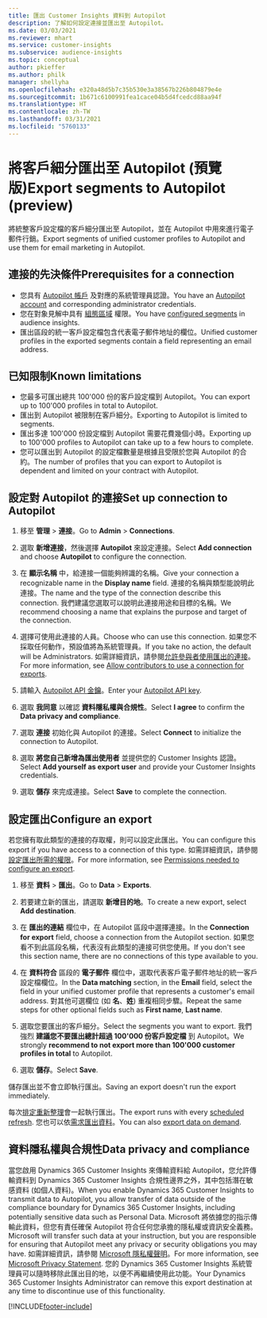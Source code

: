 ```yaml
---
title: 匯出 Customer Insights 資料到 Autopilot
description: 了解如何設定連接並匯出至 Autopilot。
ms.date: 03/03/2021
ms.reviewer: mhart
ms.service: customer-insights
ms.subservice: audience-insights
ms.topic: conceptual
author: pkieffer
ms.author: philk
manager: shellyha
ms.openlocfilehash: e320a48d5b7c35b530e3a38567b226b804879e4e
ms.sourcegitcommit: 1b671c6100991fea1cace04b5d4fcedcd88aa94f
ms.translationtype: HT
ms.contentlocale: zh-TW
ms.lasthandoff: 03/31/2021
ms.locfileid: "5760133"
---
```

# <a name="export-segments-to-autopilot-preview"></a><span data-ttu-id="d9565-103">將客戶細分匯出至 Autopilot (預覽版)</span><span class="sxs-lookup"><span data-stu-id="d9565-103">Export segments to Autopilot (preview)</span></span>

<span data-ttu-id="d9565-104">將統整客戶設定檔的客戶細分匯出至 Autopilot，並在 Autopilot 中用來進行電子郵件行銷。</span><span class="sxs-lookup"><span data-stu-id="d9565-104">Export segments of unified customer profiles to Autopilot and use them for email marketing in Autopilot.</span></span> 

## <a name="prerequisites-for-a-connection"></a><span data-ttu-id="d9565-105">連接的先決條件</span><span class="sxs-lookup"><span data-stu-id="d9565-105">Prerequisites for a connection</span></span>

-   <span data-ttu-id="d9565-106">您具有 [Autopilot 帳戶](https://www.autopilothq.com/) 及對應的系統管理員認證。</span><span class="sxs-lookup"><span data-stu-id="d9565-106">You have an [Autopilot account](https://www.autopilothq.com/) and corresponding administrator credentials.</span></span>
-   <span data-ttu-id="d9565-107">您在對象見解中具有 [組態區域](segments.md) 權限。</span><span class="sxs-lookup"><span data-stu-id="d9565-107">You have [configured segments](segments.md) in audience insights.</span></span>
-   <span data-ttu-id="d9565-108">匯出區段的統一客戶設定檔包含代表電子郵件地址的欄位。</span><span class="sxs-lookup"><span data-stu-id="d9565-108">Unified customer profiles in the exported segments contain a field representing an email address.</span></span>

## <a name="known-limitations"></a><span data-ttu-id="d9565-109">已知限制</span><span class="sxs-lookup"><span data-stu-id="d9565-109">Known limitations</span></span>

- <span data-ttu-id="d9565-110">您最多可匯出總共 100'000 份的客戶設定檔到 Autopilot。</span><span class="sxs-lookup"><span data-stu-id="d9565-110">You can export up to 100'000 profiles in total to Autopilot.</span></span>
- <span data-ttu-id="d9565-111">匯出到 Autopilot 被限制在客戶細分。</span><span class="sxs-lookup"><span data-stu-id="d9565-111">Exporting to Autopilot is limited to segments.</span></span>
- <span data-ttu-id="d9565-112">匯出多達 100'000 份設定檔到 Autopilot 需要花費幾個小時。</span><span class="sxs-lookup"><span data-stu-id="d9565-112">Exporting up to 100'000 profiles to Autopilot can take up to a few hours to complete.</span></span> 
- <span data-ttu-id="d9565-113">您可以匯出到 Autopilot 的設定檔數量是根據且受限於您與 Autopilot 的合約。</span><span class="sxs-lookup"><span data-stu-id="d9565-113">The number of profiles that you can export to Autopilot is dependent and limited on your contract with Autopilot.</span></span>

## <a name="set-up-connection-to-autopilot"></a><span data-ttu-id="d9565-114">設定對 Autopilot 的連接</span><span class="sxs-lookup"><span data-stu-id="d9565-114">Set up connection to Autopilot</span></span>

1. <span data-ttu-id="d9565-115">移至 **管理** > **連接**。</span><span class="sxs-lookup"><span data-stu-id="d9565-115">Go to **Admin** > **Connections**.</span></span>

1. <span data-ttu-id="d9565-116">選取 **新增連接**，然後選擇 **Autopilot** 來設定連接。</span><span class="sxs-lookup"><span data-stu-id="d9565-116">Select **Add connection** and choose **Autopilot** to configure the connection.</span></span>

1. <span data-ttu-id="d9565-117">在 **顯示名稱** 中，給連接一個能夠辨識的名稱。</span><span class="sxs-lookup"><span data-stu-id="d9565-117">Give your connection a recognizable name in the **Display name** field.</span></span> <span data-ttu-id="d9565-118">連接的名稱與類型能說明此連接。</span><span class="sxs-lookup"><span data-stu-id="d9565-118">The name and the type of the connection describe this connection.</span></span> <span data-ttu-id="d9565-119">我們建議您選取可以說明此連接用途和目標的名稱。</span><span class="sxs-lookup"><span data-stu-id="d9565-119">We recommend choosing a name that explains the purpose and target of the connection.</span></span>

1. <span data-ttu-id="d9565-120">選擇可使用此連接的人員。</span><span class="sxs-lookup"><span data-stu-id="d9565-120">Choose who can use this connection.</span></span> <span data-ttu-id="d9565-121">如果您不採取任何動作，預設值將為系統管理員。</span><span class="sxs-lookup"><span data-stu-id="d9565-121">If you take no action, the default will be Administrators.</span></span> <span data-ttu-id="d9565-122">如需詳細資訊，請參閱[允許參與者使用匯出的連接](connections.md#allow-contributors-to-use-a-connection-for-exports)。</span><span class="sxs-lookup"><span data-stu-id="d9565-122">For more information, see [Allow contributors to use a connection for exports](connections.md#allow-contributors-to-use-a-connection-for-exports).</span></span>

3. <span data-ttu-id="d9565-123">請輸入 [Autopilot API 金鑰](https://autopilot.docs.apiary.io/#)。</span><span class="sxs-lookup"><span data-stu-id="d9565-123">Enter your [Autopilot API key](https://autopilot.docs.apiary.io/#).</span></span>

1. <span data-ttu-id="d9565-124">選取 **我同意** 以確認 **資料隱私權與合規性**。</span><span class="sxs-lookup"><span data-stu-id="d9565-124">Select **I agree** to confirm the **Data privacy and compliance**.</span></span>

1. <span data-ttu-id="d9565-125">選取 **連接** 初始化與 Autopilot 的連接。</span><span class="sxs-lookup"><span data-stu-id="d9565-125">Select **Connect** to initialize the connection to Autopilot.</span></span>

1. <span data-ttu-id="d9565-126">選取 **將您自己新增為匯出使用者** 並提供您的 Customer Insights 認證。</span><span class="sxs-lookup"><span data-stu-id="d9565-126">Select **Add yourself as export user** and provide your Customer Insights credentials.</span></span>

1. <span data-ttu-id="d9565-127">選取 **儲存** 來完成連接。</span><span class="sxs-lookup"><span data-stu-id="d9565-127">Select **Save** to complete the connection.</span></span>

## <a name="configure-an-export"></a><span data-ttu-id="d9565-128">設定匯出</span><span class="sxs-lookup"><span data-stu-id="d9565-128">Configure an export</span></span>

<span data-ttu-id="d9565-129">若您擁有取此類型的連接的存取權，則可以設定此匯出。</span><span class="sxs-lookup"><span data-stu-id="d9565-129">You can configure this export if you have access to a connection of this type.</span></span> <span data-ttu-id="d9565-130">如需詳細資訊，請參閱[設定匯出所需的權限](export-destinations.md#set-up-a-new-export)。</span><span class="sxs-lookup"><span data-stu-id="d9565-130">For more information, see [Permissions needed to configure an export](export-destinations.md#set-up-a-new-export).</span></span>

1. <span data-ttu-id="d9565-131">移至 **資料** > **匯出**。</span><span class="sxs-lookup"><span data-stu-id="d9565-131">Go to **Data** > **Exports**.</span></span>

1. <span data-ttu-id="d9565-132">若要建立新的匯出，請選取 **新增目的地**。</span><span class="sxs-lookup"><span data-stu-id="d9565-132">To create a new export, select **Add destination**.</span></span>

1. <span data-ttu-id="d9565-133">在 **匯出的連結** 欄位中，在 Autopilot 區段中選擇連接。</span><span class="sxs-lookup"><span data-stu-id="d9565-133">In the **Connection for export** field, choose a connection from the Autopilot section.</span></span> <span data-ttu-id="d9565-134">如果您看不到此區段名稱，代表沒有此類型的連接可供您使用。</span><span class="sxs-lookup"><span data-stu-id="d9565-134">If you don't see this section name, there are no connections of this type available to you.</span></span>

3. <span data-ttu-id="d9565-135">在 **資料符合** 區段的 **電子郵件** 欄位中，選取代表客戶電子郵件地址的統一客戶設定檔欄位。</span><span class="sxs-lookup"><span data-stu-id="d9565-135">In the **Data matching** section, in the **Email** field, select the field in your unified customer profile that represents a customer's email address.</span></span> <span data-ttu-id="d9565-136">對其他可選欄位 (如 **名**、**姓**) 重複相同步驟。</span><span class="sxs-lookup"><span data-stu-id="d9565-136">Repeat the same steps for other optional fields such as **First name**, **Last name**.</span></span>

1. <span data-ttu-id="d9565-137">選取您要匯出的客戶細分。</span><span class="sxs-lookup"><span data-stu-id="d9565-137">Select the segments you want to export.</span></span> <span data-ttu-id="d9565-138">我們強烈 **建議您不要匯出總計超過 100'000 份客戶設定檔** 到 Autopilot。</span><span class="sxs-lookup"><span data-stu-id="d9565-138">We strongly **recommend to not export more than 100'000 customer profiles in total** to Autopilot.</span></span> 

1. <span data-ttu-id="d9565-139">選取 **儲存**。</span><span class="sxs-lookup"><span data-stu-id="d9565-139">Select **Save**.</span></span>

<span data-ttu-id="d9565-140">儲存匯出並不會立即執行匯出。</span><span class="sxs-lookup"><span data-stu-id="d9565-140">Saving an export doesn't run the export immediately.</span></span>

<span data-ttu-id="d9565-141">每次[排定重新整理](system.md#schedule-tab)會一起執行匯出。</span><span class="sxs-lookup"><span data-stu-id="d9565-141">The export runs with every [scheduled refresh](system.md#schedule-tab).</span></span> <span data-ttu-id="d9565-142">您也可以依[需求匯出資料](export-destinations.md#run-exports-on-demand)。</span><span class="sxs-lookup"><span data-stu-id="d9565-142">You can also [export data on demand](export-destinations.md#run-exports-on-demand).</span></span> 

## <a name="data-privacy-and-compliance"></a><span data-ttu-id="d9565-143">資料隱私權與合規性</span><span class="sxs-lookup"><span data-stu-id="d9565-143">Data privacy and compliance</span></span>

<span data-ttu-id="d9565-144">當您啟用 Dynamics 365 Customer Insights 來傳輸資料給 Autopilot，您允許傳輸資料到 Dynamics 365 Customer Insights 合規性邊界之外，其中包括潛在敏感資料 (如個人資料)。</span><span class="sxs-lookup"><span data-stu-id="d9565-144">When you enable Dynamics 365 Customer Insights to transmit data to Autopilot, you allow transfer of data outside of the compliance boundary for Dynamics 365 Customer Insights, including potentially sensitive data such as Personal Data.</span></span> <span data-ttu-id="d9565-145">Microsoft 將依據您的指示傳輸此資料，但您有責任確保 Autopilot 符合任何您承擔的隱私權或資訊安全義務。</span><span class="sxs-lookup"><span data-stu-id="d9565-145">Microsoft will transfer such data at your instruction, but you are responsible for ensuring that Autopilot meet any privacy or security obligations you may have.</span></span> <span data-ttu-id="d9565-146">如需詳細資訊，請參閱 [Microsoft 隱私權聲明](https://go.microsoft.com/fwlink/?linkid=396732)。</span><span class="sxs-lookup"><span data-stu-id="d9565-146">For more information, see [Microsoft Privacy Statement](https://go.microsoft.com/fwlink/?linkid=396732).</span></span>
<span data-ttu-id="d9565-147">您的 Dynamics 365 Customer Insights 系統管理員可以隨時移除此匯出目的地，以便不再繼續使用此功能。</span><span class="sxs-lookup"><span data-stu-id="d9565-147">Your Dynamics 365 Customer Insights Administrator can remove this export destination at any time to discontinue use of this functionality.</span></span>


[!INCLUDE[footer-include](../includes/footer-banner.md)]
